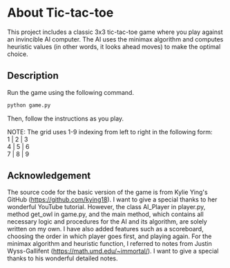 # About Tic-tac-toe

This project includes a classic 3x3 tic-tac-toe game where you play against an invincible AI computer. The AI uses the minimax algorithm and computes heuristic values (in other words, it looks ahead moves) to make the optimal choice.

## Description

Run the game using the following command.
```bash
python game.py
```
Then, follow the instructions as you play.

NOTE:
The grid uses 1-9 indexing from left to right in the following form:<br/>
1 | 2 | 3<br/>
4 | 5 | 6<br/>
7 | 8 | 9<br/>

## Acknowledgement
The source code for the basic version of the game is from Kylie Ying's GitHub (https://github.com/kying18). I want to give a special thanks to her wonderful YouTube tutorial. However, the class AI_Player in player.py, method get_owl in game.py, and the main method, which contains all necessary logic and procedures for the AI and its algorithm, are solely written on my own. I have also added features such as a scoreboard, choosing the order in which player goes first, and playing again. For the minimax algorithm and heuristic function, I referred to notes from Justin Wyss-Gallifent (https://math.umd.edu/~immortal/). I want to give a special thanks to his wonderful detailed notes.


